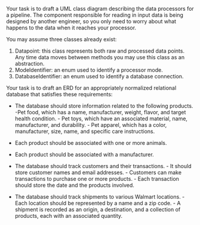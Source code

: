Your task is to draft a UML class diagram describing the data processors for a pipeline. The component responsible for reading in input data is being designed by another engineer, so you only need to worry about what happens to the data when it reaches your processor. 

You may assume three classes already exist:

1. Datapoint: this class represents both raw and processed data points. Any time data moves between methods you may use this class as an abstraction.
2. ModeIdentifier: an enum used to identify a processor mode.
3. DatabaseIdentifier: an enum used to identify a database connection.
 

Your task is to draft an ERD for an appropriately normalized relational database that satisfies these requirements:

- The database should store information related to the following products.
        -Pet food, which has a name, manufacturer, weight, flavor, and target health condition.
        - Pet toys, which have an associated material, name, manufacturer, and durability.
        - Pet apparel, which has a color, manufacturer, size, name, and specific care instructions.
 
- Each product should be associated with one or more animals.
 
- Each product should be associated with a manufacturer.
 
- The database should track customers and their transactions.
        - It should store customer names and email addresses.
        - Customers can make transactions to purchase one or more products.
        - Each transaction should store the date and the products involved.
 
- The database should track shipments to various Walmart locations.
        - Each location should be represented by a name and a zip code.
        - A shipment is recorded as an origin, a destination, and a collection of products, each with an associated quantity.